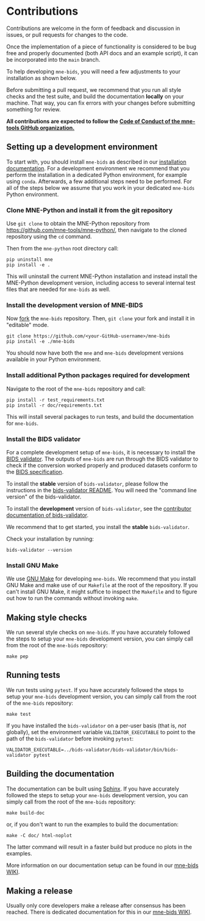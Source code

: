 # Contributions

Contributions are welcome in the form of feedback and discussion in issues,
or pull requests for changes to the code.

Once the implementation of a piece of functionality is considered to be bug
free and properly documented (both API docs and an example script),
it can be incorporated into the `main` branch.

To help developing `mne-bids`, you will need a few adjustments to your
installation as shown below.

Before submitting a pull request, we recommend that you run all style checks
and the test suite, and build the documentation **locally** on your machine.
That way, you can fix errors with your changes before submitting something
for review.

**All contributions are expected to follow the**
[**Code of Conduct of the mne-tools GitHub organization.**](https://github.com/mne-tools/.github/blob/master/CODE_OF_CONDUCT.md)

## Setting up a development environment

To start with, you should install `mne-bids` as described in our
[installation documentation](https://mne.tools/mne-bids/dev/install.html).
For a development environment we recommend that you perform the installation in
a dedicated Python environment,
for example using `conda`.
Afterwards, a few additional steps need to be performed.
For all of the steps below we assume that you work in your dedicated `mne-bids`
Python environment.

### Clone MNE-Python and install it from the git repository

Use `git clone` to obtain the MNE-Python repository from https://github.com/mne-tools/mne-python/,
then navigate to the cloned repository using the `cd` command.

Then from the `mne-python` root directory call:

```Shell
pip uninstall mne
pip install -e .
```

This will uninstall the current MNE-Python installation and instead install the MNE-Python
development version, including access to several internal test files that are needed
for `mne-bids` as well.

### Install the development version of MNE-BIDS

Now [fork](https://help.github.com/en/github/getting-started-with-github/fork-a-repo) the `mne-bids` repository.
Then, `git clone` your fork and install it in "editable" mode.

```Shell
git clone https://github.com/<your-GitHub-username>/mne-bids
pip install -e ./mne-bids
```

You should now have both the `mne` and `mne-bids` development versions available in your Python environment.

### Install additional Python packages required for development

Navigate to the root of the `mne-bids` repository and call:

```Shell
pip install -r test_requirements.txt
pip install -r doc/requirements.txt
```

This will install several packages to run tests, and build the documentation for `mne-bids`.

### Install the BIDS validator

For a complete development setup of `mne-bids`, it is necessary to install the
[BIDS validator](https://github.com/bids-standard/bids-validator).
The outputs of `mne-bids` are run through the BIDS validator to check if the conversion
worked properly and produced datasets conform to the
[BIDS specification](https://bids-specification.readthedocs.io/en/stable/).

To install the **stable** version of `bids-validator`, please follow the instructions
in the [bids-validator README](https://github.com/bids-standard/bids-validator#quickstart).
You will need the "command line version" of the bids-validator.

To install the **development** version of `bids-validator`, see the
[contributor documentation of bids-validator](https://github.com/bids-standard/bids-validator/blob/master/CONTRIBUTING.md#using-the-development-version-of-bids-validator).

We recommend that to get started, you install the **stable** `bids-validator`.

Check your installation by running:

```Shell
bids-validator --version
```

### Install GNU Make

We use [GNU Make](https://www.gnu.org/software/make/) for developing `mne-bids`.
We recommend that you install GNU Make and make use of our `Makefile` at the root
of the repository.
If you can't install GNU Make, it might suffice to inspect the `Makefile` and to
figure out how to run the commands without invoking `make`.

## Making style checks

We run several style checks on `mne-bids`.
If you have accurately followed the steps to setup your `mne-bids` development version,
you can simply call from the root of the `mne-bids` repository:

```Shell
make pep
```

## Running tests

We run tests using `pytest`.
If you have accurately followed the steps to setup your `mne-bids` development version,
you can simply call from the root of the `mne-bids` repository:

```Shell
make test
```

If you have installed the `bids-validator` on a per-user basis (that is, *not* globally),
set the environment variable `VALIDATOR_EXECUTABLE` to point to the path of the `bids-validator` before invoking `pytest`:

```Shell
VALIDATOR_EXECUTABLE=../bids-validator/bids-validator/bin/bids-validator pytest
```

## Building the documentation

The documentation can be built using [Sphinx](https://www.sphinx-doc.org).
If you have accurately followed the steps to setup your `mne-bids` development version,
you can simply call from the root of the `mne-bids` repository:

```Shell
make build-doc
```

or, if you don't want to run the examples to build the documentation:

```Shell
make -C doc/ html-noplot
```

The latter command will result in a faster build but produce no plots in the examples.

More information on our documentation setup can be found in our
[mne-bids WIKI](https://github.com/mne-tools/mne-bids/wiki).

## Making a release

Usually only core developers make a release after consensus has been reached.
There is dedicated documentation for this in our
[mne-bids WIKI](https://github.com/mne-tools/mne-bids/wiki).
